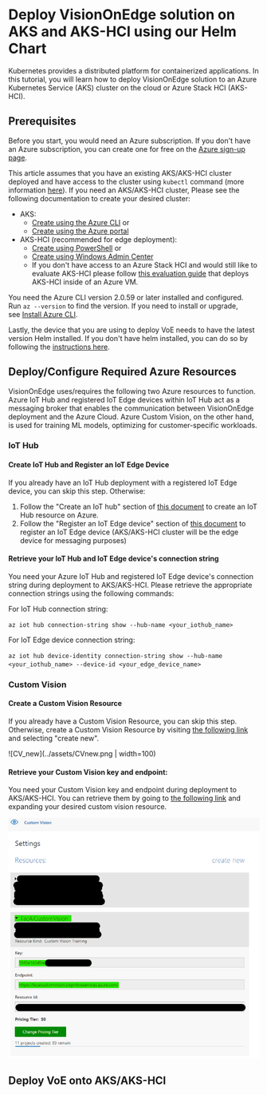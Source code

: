 # Deploy VisionOnEdge solution on AKS and AKS-HCI using our Helm Chart

Kubernetes provides a distributed platform for containerized applications. In this tutorial, you will learn how to deploy VisionOnEdge solution to an Azure Kubernetes Service (AKS) cluster on the cloud or Azure Stack HCI (AKS-HCI).

## Prerequisites

Before you start, you would need an Azure subscription. If you don't have an Azure subscription, you can create one for free on the  [Azure sign-up page](https://aka.ms/createazuresubscription).

This article assumes that you have an existing AKS/AKS-HCI cluster deployed and have access to the cluster using `kubectl` command (more information [here](https://kubernetes.io/docs/tasks/access-application-cluster/access-cluster/#accessing-for-the-first-time-with-kubectl)). If you need an AKS/AKS-HCI cluster, Please see the following documentation to create your desired cluster:

- AKS:  
  - [Create using the Azure CLI](https://github.com/MicrosoftDocs/azure-docs/blob/master/articles/aks/kubernetes-walkthrough.md) or 
  - [Create using the Azure portal](https://github.com/MicrosoftDocs/azure-docs/blob/master/articles/aks/kubernetes-walkthrough-portal.md)
- AKS-HCI (recommended for edge deployment): 
  - [Create using PowerShell](https://docs.microsoft.com/en-us/azure-stack/aks-hci/kubernetes-walkthrough-powershell) or
  - [Create using Windows Admin Center](https://docs.microsoft.com/en-us/azure-stack/aks-hci/setup) 
  - If you don't have access to an Azure Stack HCI and would still like to evaluate AKS-HCI please follow [this evaluation guide](https://github.com/Azure/aks-hci/tree/main/eval) that deploys AKS-HCI inside of an Azure VM.

You need the Azure CLI version 2.0.59 or later installed and configured. Run `az --version` to find the version. If you need to install or upgrade, see [Install Azure CLI](https://github.com/MicrosoftDocs/azure-docs/blob/master/cli/azure/install-azure-cli).

Lastly, the device that you are using to deploy VoE needs to have the latest version Helm installed. If you don't have helm installed, you can do so by following the [instructions here](https://helm.sh/docs/intro/install/). 

## Deploy/Configure Required Azure Resources

VisionOnEdge uses/requires the following two Azure resources to function. Azure IoT Hub and registered IoT Edge devices within IoT Hub act as a messaging broker that enables the communication between VisionOnEdge deployment and the Azure Cloud. Azure Custom Vision, on the other hand, is used for training ML models, optimizing for customer-specific workloads.  

### IoT Hub

#### Create IoT Hub and Register an IoT Edge Device

If you already have an IoT Hub deployment with a registered IoT Edge device, you can skip this step. Otherwise:

1. Follow the "Create an IoT hub" section of [this document](https://docs.microsoft.com/en-us/azure/iot-edge/quickstart-linux?view=iotedge-2018-06#create-an-iot-hub) to create an IoT Hub resource on Azure. 
2. Follow the "Register an IoT Edge device" section of [this document](https://docs.microsoft.com/en-us/azure/iot-edge/quickstart-linux?view=iotedge-2018-06#register-an-iot-edge-device) to register an IoT Edge device (AKS/AKS-HCI cluster will be the edge device for messaging purposes)

#### Retrieve your IoT Hub and IoT Edge device's connection string

You need your Azure IoT Hub and registered IoT Edge device's connection string during deployment to AKS/AKS-HCI. Please retrieve the appropriate connection strings using the following commands:

For IoT Hub connection string:

`az iot hub connection-string show --hub-name <your_iothub_name>`

For IoT Edge device connection string:

`az iot hub device-identity connection-string show --hub-name <your_iothub_name> --device-id <your_edge_device_name>`

### Custom Vision

#### Create a Custom Vision Resource

If you already have a Custom Vision Resource, you can skip this step. Otherwise, create a Custom Vision Resource by visiting [the following link](https://www.customvision.ai/projects#/settings) and selecting "create new".

![CV_new](../assets/CVnew.png | width=100)

#### Retrieve your Custom Vision key and endpoint:

You need your Custom Vision key and endpoint during deployment to AKS/AKS-HCI. You can retrieve them by going to [the following link](https://www.customvision.ai/projects#/settings) and expanding your desired custom vision resource.

![CV_get](../assets/CVget.png)

## Deploy VoE onto AKS/AKS-HCI



